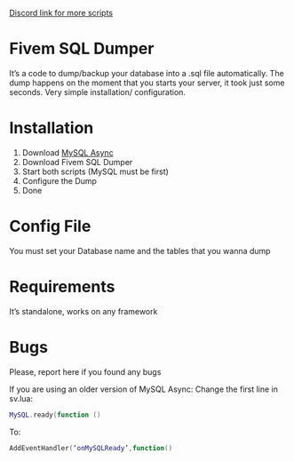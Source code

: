 [Discord link for more scripts](https://discord.gg/U5YDgbh)

# Fivem SQL Dumper

It’s a code to dump/backup your database into a .sql file automatically.
The dump happens on the moment that you starts your server, it took just some seconds.
Very simple installation/ configuration.

# Installation

1. Download [MySQL Async](https://forum.cfx.re/t/release-mysql-async-library-3-3-2/21881)
2. Download Fivem SQL Dumper
3. Start both scripts (MySQL must be first)
4. Configure the Dump
5. Done

# Config File

You must set your Database name and the tables that you wanna dump

# Requirements

It’s standalone, works on any framework

# Bugs

Please, report here if you found any bugs

If you are using an older version of MySQL Async:
Change the first line in sv.lua:
```lua
MySQL.ready(function ()
```

To:
```lua
AddEventHandler(‘onMySQLReady’,function()
```

